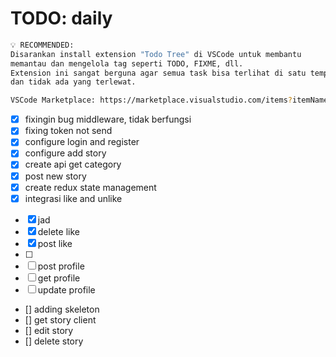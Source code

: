 # TODO: daily

```bash
💡 RECOMMENDED:
Disarankan install extension "Todo Tree" di VSCode untuk membantu
memantau dan mengelola tag seperti TODO, FIXME, dll.
Extension ini sangat berguna agar semua task bisa terlihat di satu tempat,
dan tidak ada yang terlewat.

VSCode Marketplace: https://marketplace.visualstudio.com/items?itemName=Gruntfuggly.todo-tree
```

- [x] fixingin bug middleware, tidak berfungsi
- [x] fixing token not send
- [x] configure login and register
- [x] configure add story
- [x] create api get category
- [x] post new story
- [x] create redux state management
- [x] integrasi like and unlike

<!-- RESTful API -->

- [x] jad
- [x] delete like
- [x] post like
- [ ]
- [ ] post profile
- [ ] get profile
- [ ] update profile
- [] adding skeleton
- [] get story client
- [] edit story
- [] delete story
